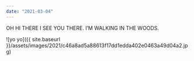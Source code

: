 ```yaml
---
date: "2021-03-04"
---
```


OH HI THERE I SEE YOU THERE. I’M WALKING IN THE WOODS.

![yo yo]({{ site.baseurl }}/assets/images/2021/c46a8ad5a88613f17dd1edda402e0463a49d04a2.jpg)
